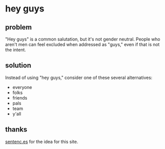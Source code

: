 # hey guys

## problem 

"Hey guys" is a common salutation, but it's not gender neutral. People who aren't men can feel excluded when addressed as "guys," even if that is not the intent. 

## solution 

Instead of using "hey guys," consider one of these several alternatives: 

- everyone 
- folks 
- friends 
- pals 
- team 
- y'all 

## thanks 

[sentenc.es](http://sentenc.es/) for the idea for this site. 

